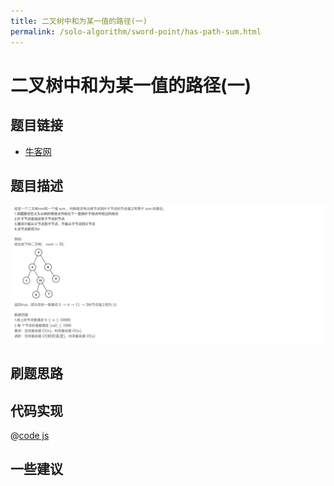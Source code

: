 ```yaml
---
title: 二叉树中和为某一值的路径(一)
permalink: /solo-algorithm/sword-point/has-path-sum.html
---
```

# 二叉树中和为某一值的路径(一)

## 题目链接

- [牛客网](https://www.nowcoder.com/share/jump/8484115461699864785772)

## 题目描述

![](../images/hasPathSum.png)

## 刷题思路

## 代码实现

@[code js](@algorithm/sword-point/树/hasPathSum.js)

## 一些建议
